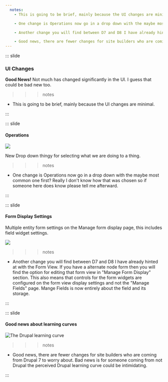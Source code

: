 ```yaml
---
  notes:
    - This is going to be brief, mainly because the UI changes are minimal.

    - One change is Operations now go in a drop down with the maybe most common one first? Really I don't know how that was chosen so if someone here does know please tell me afterward.

    - Another change you will find between D7 and D8 I have already hinted at with the Form View. If you have a alternate node form then you will find the option for editing that form view in "Manage Form Display" section. This also means that controls for the form widgets are configured on the form view display settings and not the "Manage Fields" page. Mange Fields is now entirely about the field and its storage.

    - Good news, there are fewer changes for site builders who are coming from Drupal 7 to worry about. Bad news is for someone coming from not Drupal the perceived Drupal learning curve could be intimidating.
---
```


::: slide

### UI Changes

**Good News!** Not much has changed significantly in the UI. I guess that could be bad new too.

>>> notes
 - This is going to be brief, mainly because the UI changes are minimal.

>>>

:::

::: slide

#### Operations

![](/content/images/opdropdown.png)

New Drop down thingy for selecting what we are doing to a thing.

>>> notes
 - One change is Operations now go in a drop down with the maybe most common one first? Really I don't know how that was chosen so if someone here does know please tell me afterward.

>>>

:::

::: slide

#### Form Display Settings

Multiple entity form settings on the Manage form display page, this includes field widget settings.

![](/content/images/manageformdisplay.png)

>>> notes
 - Another change you will find between D7 and D8 I have already hinted at with the Form View. If you have a alternate node form then you will find the option for editing that form view in "Manage Form Display" section. This also means that controls for the form widgets are configured on the form view display settings and not the "Manage Fields" page. Mange Fields is now entirely about the field and its storage.

>>>


:::

::: slide

#### Good news about learning curves

![The Drupal learning curve](http://www.freshform.com/blog/wp-content/uploads/2013/02/learning-curve.png)

>>> notes
 - Good news, there are fewer changes for site builders who are coming from Drupal 7 to worry about. Bad news is for someone coming from not Drupal the perceived Drupal learning curve could be intimidating.

>>>

:::
